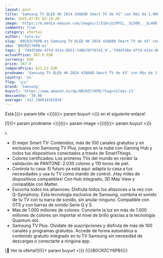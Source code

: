 ```yaml
---
layout: post
title: 'Samsung TV QLED 4K 2024 43Q60D Smart TV de 43" con Más de 1.000 Millones de Colores  Colores certificados  el Mejor Smart TV y controla tu casa con SmartThings'
date: 2025-07-01 02:10:29
image: 'https://m.media-amazon.com/images/I/51DvjUiMYCL._SL500_._SL400_.jpg'
comments: true
category: ofertas
author: 'tole.es'
slug: 'B0CRZCY6PB-es Samsung TV QLED 4K 2024 43Q60D Smart TV de 43" con Más de...'
sku: 'B0CRZCY6PB-es'
tags: [ '749d7d8e-47fd-431e-8b51-348b70f767e2_0','749d7d8e-47fd-431e-8b51-348b70f767e2_401','749d7d8e-47fd-431e-8b51-348b70f767e2_7201','Arborist Merchandising Root','Electrónica','NOVEDADES','Self Service','Special Features Stores','TV, para cualquier necesidad','TV, vídeo y home cinema','TVs QLED','Televisores','samsung','smart','tv','🇪🇸', ]
actualPrice: 367.0 EUR
currency: EUR
price: 367.0
comparePrice: 611.23 EUR
prodname: 'Samsung TV QLED 4K 2024 43Q60D Smart TV de 43" con Más de 1.000 Millones de Colores  Colores certificados  el Mejor Smart TV y controla tu casa con SmartThings'
country: 'es'
flag: '🇪🇸'
brand: 'Samsung'
buyurl: 'https://www.amazon.es/dp/B0CRZCY6PB/?tag=tolees-21'
descuento: '39.96'
average: '412.196818181816'
---
```


Está [{{< param title >}}]({{< param buyurl >}}) en el siguiente enlace!

[![{{< param prodname >}}]({{< param image >}})]({{< param buyurl >}})

ℹ️:

- El mejor Smart TV: Contenidos, más de 100 canales gratuitos y en exclusiva con Samsung TV Plus, juegos en la nube con Gaming Hub y todos tus dispositivos conectados a través de SmartThings.
- Colores certificados: Los primeros TVs del mundo en recibir la validación de PANTONE: 2.030 colores y 110 tonos de piel.
- Controla tu casa: El futuro ya está aquí: adapta tu casa a tus necesidades y usa tu TV como mando de control. ¡Hay miles de dispositivos compatibles! Con Hub integrado, 3D Map View y compatible con Matter.
- Escucha todos los altavoces: Disfruta todos los altavoces a la vez con Q-Symphony. Esta tecnología exclusiva de Samsung, combina el sonido de tu TV con tu barra de sonido, sin anular ninguno. Compatible con OTS y con barras de sonido Serie Q y S.
- Más de 1.000 millones de colores: Convierte la luz en más de 1.000 millones de colores sin importar el nivel de brillo gracias a la tecnología Quantum dot.
- Samsung TV Plus: Olvídate de suscripciones y disfruta de más de 100 canales y programas gratuitos. Accede de forma automática a contenido gratuito integrado en tu TV Samsung sin necesidad de descargas o conectarte a ningúna app.

[🛒 Ver la oferta!!]({{< param buyurl >}})
{{<world>}}B0CRZCY6PB{{</world>}}

